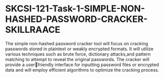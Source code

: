 # SKCSI-121-Task-1-SIMPLE-NON-HASHED-PASSWORD-CRACKER-SKILLRAACE
The simple non-hashed password cracker tool will focus on cracking passwords stored in plaintext or weakly encrypted formats. It will utilize various techniques such as brute force, dictionary attacks,and pattern matching to attempt to reveal the original passwords. The cracker will provide a userfriendly interface for inputting password files or encrypted data and will employ efficient algorithms to optimize the cracking process.
